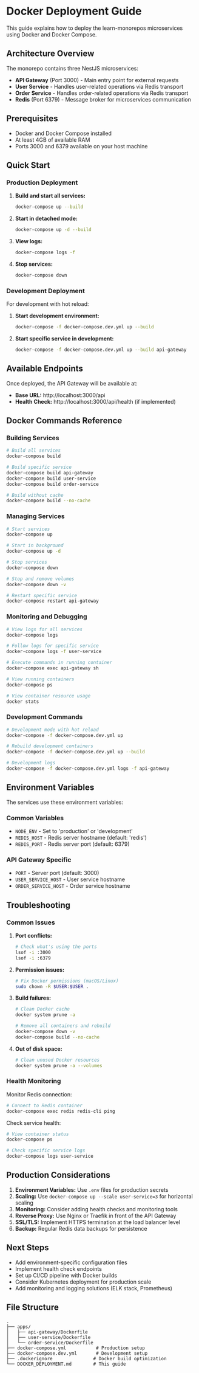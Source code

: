 # Docker Deployment Guide

This guide explains how to deploy the learn-monorepos microservices using Docker and Docker Compose.

## Architecture Overview

The monorepo contains three NestJS microservices:
- **API Gateway** (Port 3000) - Main entry point for external requests
- **User Service** - Handles user-related operations via Redis transport
- **Order Service** - Handles order-related operations via Redis transport
- **Redis** (Port 6379) - Message broker for microservices communication

## Prerequisites

- Docker and Docker Compose installed
- At least 4GB of available RAM
- Ports 3000 and 6379 available on your host machine

## Quick Start

### Production Deployment

1. **Build and start all services:**
   ```bash
   docker-compose up --build
   ```

2. **Start in detached mode:**
   ```bash
   docker-compose up -d --build
   ```

3. **View logs:**
   ```bash
   docker-compose logs -f
   ```

4. **Stop services:**
   ```bash
   docker-compose down
   ```

### Development Deployment

For development with hot reload:

1. **Start development environment:**
   ```bash
   docker-compose -f docker-compose.dev.yml up --build
   ```

2. **Start specific service in development:**
   ```bash
   docker-compose -f docker-compose.dev.yml up --build api-gateway
   ```

## Available Endpoints

Once deployed, the API Gateway will be available at:
- **Base URL:** http://localhost:3000/api
- **Health Check:** http://localhost:3000/api/health (if implemented)

## Docker Commands Reference

### Building Services

```bash
# Build all services
docker-compose build

# Build specific service
docker-compose build api-gateway
docker-compose build user-service  
docker-compose build order-service

# Build without cache
docker-compose build --no-cache
```

### Managing Services

```bash
# Start services
docker-compose up

# Start in background
docker-compose up -d

# Stop services
docker-compose down

# Stop and remove volumes
docker-compose down -v

# Restart specific service
docker-compose restart api-gateway
```

### Monitoring and Debugging

```bash
# View logs for all services
docker-compose logs

# Follow logs for specific service
docker-compose logs -f user-service

# Execute commands in running container
docker-compose exec api-gateway sh

# View running containers
docker-compose ps

# View container resource usage
docker stats
```

### Development Commands

```bash
# Development mode with hot reload
docker-compose -f docker-compose.dev.yml up

# Rebuild development containers
docker-compose -f docker-compose.dev.yml up --build

# Development logs
docker-compose -f docker-compose.dev.yml logs -f api-gateway
```

## Environment Variables

The services use these environment variables:

### Common Variables
- `NODE_ENV` - Set to 'production' or 'development'
- `REDIS_HOST` - Redis server hostname (default: 'redis')
- `REDIS_PORT` - Redis server port (default: 6379)

### API Gateway Specific
- `PORT` - Server port (default: 3000)
- `USER_SERVICE_HOST` - User service hostname
- `ORDER_SERVICE_HOST` - Order service hostname

## Troubleshooting

### Common Issues

1. **Port conflicts:**
   ```bash
   # Check what's using the ports
   lsof -i :3000
   lsof -i :6379
   ```

2. **Permission issues:**
   ```bash
   # Fix Docker permissions (macOS/Linux)
   sudo chown -R $USER:$USER .
   ```

3. **Build failures:**
   ```bash
   # Clean Docker cache
   docker system prune -a
   
   # Remove all containers and rebuild
   docker-compose down -v
   docker-compose build --no-cache
   ```

4. **Out of disk space:**
   ```bash
   # Clean unused Docker resources
   docker system prune -a --volumes
   ```

### Health Monitoring

Monitor Redis connection:
```bash
# Connect to Redis container
docker-compose exec redis redis-cli ping
```

Check service health:
```bash
# View container status
docker-compose ps

# Check specific service logs
docker-compose logs user-service
```

## Production Considerations

1. **Environment Variables:** Use `.env` files for production secrets
2. **Scaling:** Use `docker-compose up --scale user-service=3` for horizontal scaling
3. **Monitoring:** Consider adding health checks and monitoring tools
4. **Reverse Proxy:** Use Nginx or Traefik in front of the API Gateway
5. **SSL/TLS:** Implement HTTPS termination at the load balancer level
6. **Backup:** Regular Redis data backups for persistence

## Next Steps

- Add environment-specific configuration files
- Implement health check endpoints
- Set up CI/CD pipeline with Docker builds
- Consider Kubernetes deployment for production scale
- Add monitoring and logging solutions (ELK stack, Prometheus)

## File Structure

```
.
├── apps/
│   ├── api-gateway/Dockerfile
│   ├── user-service/Dockerfile
│   └── order-service/Dockerfile
├── docker-compose.yml           # Production setup
├── docker-compose.dev.yml       # Development setup
├── .dockerignore               # Docker build optimization
└── DOCKER_DEPLOYMENT.md        # This guide
```